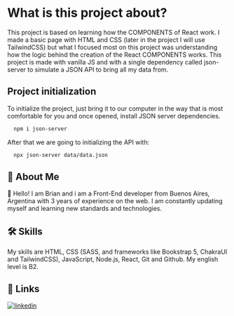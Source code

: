 # What is this project about?

This project is based on learning how the COMPONENTS of React work. I made a basic page with HTML and CSS (later in the project I will use TailwindCSS) but what I focused most on this project was understanding how the logic behind the creation of the React COMPONENTS works. This project is made with vanilla JS and with a single dependency called json-server to simulate a JSON API to bring all my data from.


## Project initialization
To initialize the project, just bring it to our computer in the way that is most comfortable for you and once opened, install JSON server dependencies.


```bash
  npm i json-server
```
After that we are going to initializing the API with:
```bash
  npx json-server data/data.json
```
## 🚀 About Me
👋 Hello! I am Brian and i am a Front-End developer from Buenos Aires, Argentina with 3 years of experience on the web. I am constantly updating myself and learning new standards and technologies.


## 🛠 Skills
My skills are HTML, CSS (SASS, and frameworks like Bookstrap 5, ChakraUI and TailwindCSS), JavaScript, Node.js, React, Git and Github. My english level is B2.


## 🔗 Links
[![linkedin](https://img.shields.io/badge/linkedin-0A66C2?style=for-the-badge&logo=linkedin&logoColor=white)](https://www.linkedin.com/in/brian-alexis-acu%C3%B1a-31b7571b6//)
